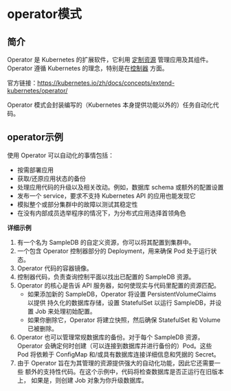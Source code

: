 # operator模式

## 简介

Operator 是 Kubernetes 的扩展软件，它利用 [定制资源](https://kubernetes.io/zh/docs/concepts/extend-kubernetes/api-extension/custom-resources/) 管理应用及其组件。 Operator 遵循 Kubernetes 的理念，特别是在[控制器](https://kubernetes.io/zh/docs/concepts/architecture/controller/) 方面。

官方链接：https://kubernetes.io/zh/docs/concepts/extend-kubernetes/operator/

 Operator 模式会封装编写的（Kubernetes 本身提供功能以外的）任务自动化代码。

## operator示例

使用 Operator 可以自动化的事情包括：

- 按需部署应用
- 获取/还原应用状态的备份
- 处理应用代码的升级以及相关改动。例如，数据库 schema 或额外的配置设置
- 发布一个 service，要求不支持 Kubernetes API 的应用也能发现它
- 模拟整个或部分集群中的故障以测试其稳定性
- 在没有内部成员选举程序的情况下，为分布式应用选择首领角色

**详细示例**

1. 有一个名为 SampleDB 的自定义资源，你可以将其配置到集群中。
2. 一个包含 Operator 控制器部分的 Deployment，用来确保 Pod 处于运行状态。
3. Operator 代码的容器镜像。
4. 控制器代码，负责查询控制平面以找出已配置的 SampleDB 资源。
5. Operator 的核心是告诉 API 服务器，如何使现实与代码里配置的资源匹配。
   - 如果添加新的 SampleDB，Operator 将设置 PersistentVolumeClaims 以提供 持久化的数据库存储，设置 StatefulSet 以运行 SampleDB，并设置 Job 来处理初始配置。
   - 如果你删除它，Operator 将建立快照，然后确保 StatefulSet 和 Volume 已被删除。
6. Operator 也可以管理常规数据库的备份。对于每个 SampleDB 资源，Operator 会确定何时创建（可以连接到数据库并进行备份的）Pod。这些 Pod 将依赖于 ConfigMap 和/或具有数据库连接详细信息和凭据的 Secret。
7. 由于 Operator 旨在为其管理的资源提供强大的自动化功能，因此它还需要一些 额外的支持性代码。在这个示例中，代码将检查数据库是否正运行在旧版本上， 如果是，则创建 Job 对象为你升级数据库。